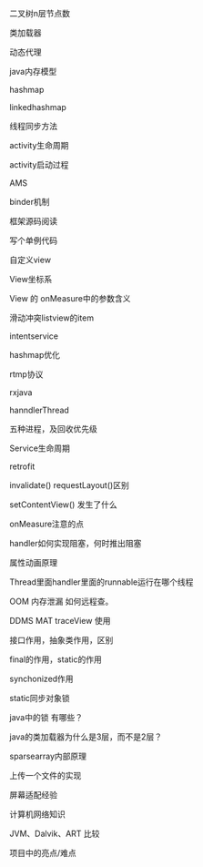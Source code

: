 二叉树n层节点数

类加载器

动态代理

java内存模型

hashmap

linkedhashmap

线程同步方法

activity生命周期

activity启动过程

AMS

binder机制

框架源码阅读

写个单例代码

自定义view

View坐标系

View 的 onMeasure中的参数含义

滑动冲突listview的item

intentservice

hashmap优化

rtmp协议

rxjava

hanndlerThread

五种进程，及回收优先级

Service生命周期

retrofit

invalidate() requestLayout()区别

setContentView() 发生了什么

onMeasure注意的点

handler如何实现阻塞，何时推出阻塞

属性动画原理

Thread里面handler里面的runnable运行在哪个线程

OOM 内存泄漏 如何远程查。

DDMS MAT traceView 使用

接口作用，抽象类作用，区别

final的作用，static的作用

synchonized作用

static同步对象锁

java中的锁 有哪些？

java的类加载器为什么是3层，而不是2层？

sparsearray内部原理

上传一个文件的实现

屏幕适配经验

计算机网络知识  

JVM、Dalvik、ART 比较

项目中的亮点/难点

